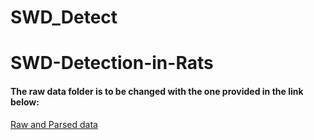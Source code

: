 # SWD_Detect

# SWD-Detection-in-Rats

#### The raw data folder is to be changed with the one provided in the link below:
[Raw and Parsed data](https://drive.google.com/drive/folders/1oIhVsMshzddXUUVGAm8L02yMjcH8NiJq?usp=sharing)
